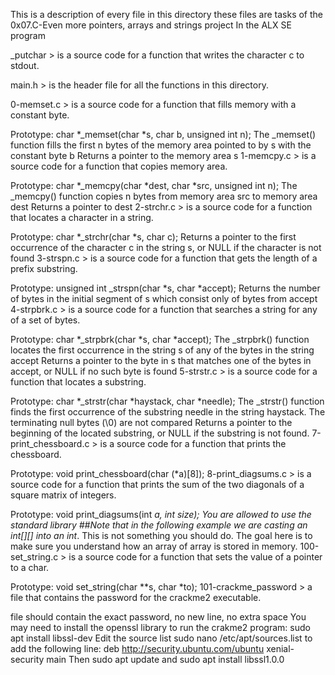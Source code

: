 This is a description of every file in this directory these files are tasks of the 0x07.C-Even more pointers, arrays and strings project In the ALX SE program

\_putchar > is a source code for a function that writes the character c to stdout.

main.h > is the header file for all the functions in this directory.

0-memset.c > is a source code for a function that fills memory with a constant byte.

Prototype: char *\_memset(char *s, char b, unsigned int n);
The \_memset() function fills the first n bytes of the memory area pointed to by s with the constant byte b
Returns a pointer to the memory area s
1-memcpy.c > is a source code for a function that copies memory area.

Prototype: char *\_memcpy(char *dest, char \*src, unsigned int n);
The \_memcpy() function copies n bytes from memory area src to memory area dest
Returns a pointer to dest
2-strchr.c > is a source code for a function that locates a character in a string.

Prototype: char *\_strchr(char *s, char c);
Returns a pointer to the first occurrence of the character c in the string s, or NULL if the character is not found
3-strspn.c > is a source code for a function that gets the length of a prefix substring.

Prototype: unsigned int \_strspn(char *s, char *accept);
Returns the number of bytes in the initial segment of s which consist only of bytes from accept
4-strpbrk.c > is a source code for a function that searches a string for any of a set of bytes.

Prototype: char *\_strpbrk(char *s, char \*accept);
The \_strpbrk() function locates the first occurrence in the string s of any of the bytes in the string accept
Returns a pointer to the byte in s that matches one of the bytes in accept, or NULL if no such byte is found
5-strstr.c > is a source code for a function that locates a substring.

Prototype: char *\_strstr(char *haystack, char \*needle);
The \_strstr() function finds the first occurrence of the substring needle in the string haystack. The terminating null bytes (\0) are not compared
Returns a pointer to the beginning of the located substring, or NULL if the substring is not found.
7-print_chessboard.c > is a source code for a function that prints the chessboard.

Prototype: void print_chessboard(char (\*a)[8]);
8-print_diagsums.c > is a source code for a function that prints the sum of the two diagonals of a square matrix of integers.

Prototype: void print_diagsums(int _a, int size);
You are allowed to use the standard library ##Note that in the following example we are casting an int[][] into an int_. This is not something you should do. The goal here is to make sure you understand how an array of array is stored in memory.
100-set_string.c > is a source code for a function that sets the value of a pointer to a char.

Prototype: void set_string(char \**s, char *to);
101-crackme_password > a file that contains the password for the crackme2 executable.

file should contain the exact password, no new line, no extra space
You may need to install the openssl library to run the crakme2 program: sudo apt install libssl-dev
Edit the source list sudo nano /etc/apt/sources.list to add the following line: deb http://security.ubuntu.com/ubuntu xenial-security main
Then sudo apt update and sudo apt install libssl1.0.0
